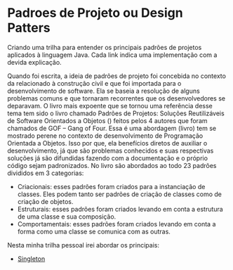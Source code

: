 # Padroes de Projeto ou Design Patters
Criando uma trilha para entender os principais padrões de projetos aplicados à linguagem Java. Cada link indica uma implementação com a devida explicação.

Quando foi escrita, a ideia de padrões de projeto foi concebida no contexto da relacionado à construção civil e que foi importada para o desenvolvimento de software. Ela se baseia a resolução de alguns problemas comuns e que tornaram recorrentes que os desenvolvedores se deparavam.
O livro mais expoente que se tornou uma referência desse tema tem sido o livro chamado Padrões de Projetos: Soluções Reutilizáveis de Software Orientados a Objetos () feitos pelos 4 autores que foram chamados de GOF – Gang of Four.
Essa é uma abordagem (livro) tem se mostrado perene no contexto de desenvolvimento de Programação Orientada a Objetos. Isso por que, ela benefícios diretos de auxiliar o desenvolvimento, já que são problemas conhecidos e suas respectivas soluções já são difundidas fazendo com a documentação e o próprio código sejam padronizados.
No livro são abordados ao todo 23 padrões divididos em 3 categorias:
- Criacionais: esses padrões foram criados para a instanciação de classes. Eles podem tanto ser padrões de criação de classes como de criação de objetos.
- Estruturais: esses padrões foram criados levando em conta a estrutura de uma classe e sua composição.
- Comportamentais: esses padrões foram criados levando em conta a forma como uma classe se comunica com as outras.

Nesta minha trilha pessoal irei abordar os principais:

- [Singleton](https://github.com/alexsandro-matias/padroes-projeto-java/tree/01-singleton)
